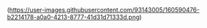 (https://user-images.githubusercontent.com/93143005/160590476-b2214178-a0a0-4213-8777-41d31d71333d.png)
